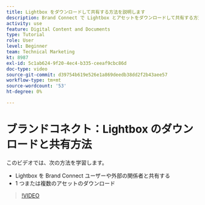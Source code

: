 ```yaml
---
title: Lightbox をダウンロードして共有する方法を説明します
description: Brand Connect で Lightbox とアセットをダウンロードして共有する方法については、 [!UICONTROL Workfront DAM].
activity: use
feature: Digital Content and Documents
type: Tutorial
role: User
level: Beginner
team: Technical Marketing
kt: 8987
exl-id: 5c1ab624-9f20-4ec4-b335-ceeaf9cbc86d
doc-type: video
source-git-commit: d39754b619e526e1a869deedb38dd2f2b43aee57
workflow-type: tm+mt
source-wordcount: '53'
ht-degree: 0%

---
```


# ブランドコネクト：Lightbox のダウンロードと共有方法

このビデオでは、次の方法を学習します。

* Lightbox を Brand Connect ユーザーや外部の関係者と共有する
* 1 つまたは複数のアセットのダウンロード

>[!VIDEO](https://video.tv.adobe.com/v/335249/?quality=12)
